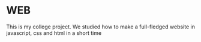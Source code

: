 # WEB
This is my college project. We studied how to make a full-fledged website in javascript, css and html in a short time
